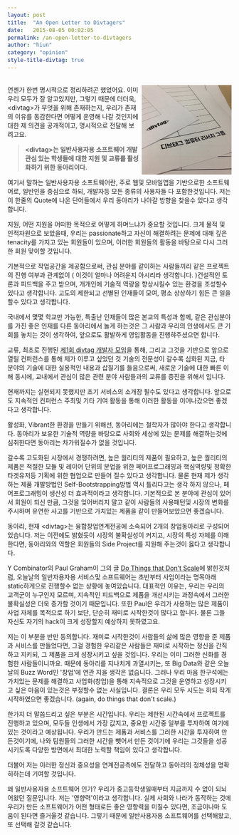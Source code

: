 ```yaml
---
layout: post
title:  "An Open Letter to Divtagers"
date:   2015-08-05 00:02:05
permalink: /an-open-letter-to-divtagers
author: "hiun"
category: "opinion"
style-title-divtag: true
---
```

<br>
<img src="../img/post/divtag-paper.jpg" alt="Divtag on Paper" class="img-responsive img-rounded" style="width: 40%; float: right; margin-left: 5px;">
언젠가 한번 명시적으로 정리하려곤 했었어요. 이미 우리 모두가 잘 알고있지만, 그렇기 때문에 더더욱, <span class="divtag">&lt;divtag&gt;</span>가 무엇을 위해 존재하는지, 우리가 존재의 이유를 동감한다면 어떻게 운영해 나갈 것인지에 대한 제 의견을 공개적이고, 명시적으로 전달해 보려고요.
<br>
<blockquote style="margin-right: 5px;">
  <p style="font-size: 14px; font-weight: bold;"><span class="divtag" >&lt;divtag&gt;</span>는 일반사용자용 소프트웨어 개발 관심 있는 학생들에 대한 지원 및 교류를 활성화하기 위한 동아리이다.</p>
</blockquote>
여기서 말하는 일반사용자용 소프트웨어란, 주로 웹및 모바일앱을 기반으로한 소프트웨어로, 일반인을 중심으로 하되, 개발자등 모든 종류의 사용자들 다 포함한것입니다. 저는 이 한줄의 Quote에 나온 단어들에서 우리 동아리가 나아갈 방향을 찾을수 있다고 생각합니다.

<span class="lead">지원,</span> 어떤 지원을 어떠한 목적으로 어떻게 하며느냐가 중요할 것입니다. 크게 물적 및 인적자원으로 보았을때, 우리는 passionate하고 자신이 해결하려는 문제에 대해 깊은 tenacity를 가지고 있는 회원들이 있으며, 이러한 회원들의 활동을 바탕으로 다시 그러한 회원 맞이할 것입니다.

기본적으로 작업공간을 제공함으로써, 관심 분야를 같이하는 사람들끼리 같은 프로젝트의 진행 여부과 관계없이 ( 이것이 얼마나 어려운지 아시리라 생각합니다. )건설적인 토론과 피드백을 주고 받으며, 개개인에 기술적 역량을 향상시킬수 있는 환경을 조성할수 있다고 생각합니다. 고도의 제한되고 선별된 인재들이 모여, 평소 상상하기 힘든 큰 일을 할수 있다고 생각합니다.

국내에서 몇몇 학교만 가능한, 특출난 인재들이 많은 본교의 특성과 함께, 같은 관심분야를 가진 좋은 인재를 다른 동아리에서 놀게 하는것은 그 사람과 우리의 인생에서도 큰 기회를 놓치는 것이 생각하여, 앞으로도 활발하게 영입활동을 진행햐주셨으면 합니다.

<span class="lead">교류,</span> 최초로 진행된 <a href="/first-meetup">제1회 divtag 개발자 모임</a>을 통해, 그리고 그것을 기반으로 앞으로 열릴 컨퍼런스를 통해 제가 이루고 싶었던 것 기술의 전문성이 갈수록 심화된 지금, 타 분야의 기술에 대한 실용적인 내용과 삽질기를 들음으로써, 새로운 기술에 대한 빠른 이해 동시에, 교내에서 관심이 많은 관련 분야 사람들과의 교류를 증진을 위해서 입니다. 

현재까지는 실현되지 못했지만 초기 서비스의 소개장 될수도 있다고 생각합니다. 앞으로도 지속적인 컨퍼런스 주최및 기타 기여 활동을 통해 이러한 활동을 이어나갔으면 좋겠다고 생각합니다.

<span class="lead">활성화,</span> Vibrant한 환경을 만들기 위해선, 동아리에는 철학자가 많아야 한다고 생각합니다. 동아리가 보유한 기술적 역량을 바탕으로 사회와 세상에 있는 문제를 해결하는것에 심취한다면 동아리는 차가워질수가 없을 것입니다.

갈수록 고도화된 시장에서 경쟁하려면, 높은 퀄리티의 제품이 필요하고, 높은 퀄리티의 제품은 적절한 모듈 및 레이어 단위의 분업을 위한 페어프로그래밍과 핵심역량및 정확한 타겟유저등 기획에 위한 협업으로 만들어 질수 있다고 생각합니다. 물론 현재 제가 생각하는 제품 개발방법인 Self-Bootstrapping방법 역시 틀리다고는 생각 하지 않으나, 페어프로그래밍이 생산성 더 효과적이라고 생각합니다. 기본적으로 본 분야에 관심이 있어서 회원이 되신 만큼, 그것을 잊어버리지 말고 같이 사람들의 사용패턴및 시장의 변화를 주시하며 유연한 사고를 기반으로 가치있는 제품을 같이 만들어보았으면 좋겠습니다.

<span class="lead">동아리,</span> 현재 <span class="divtag" >&lt;divtag&gt;</span>는 융합창업연계전공에 소속되어 2개의 창업동아리로 구성되어 있습니다. 저는 이전에도 밝혔듯이 시장의 불확실성이 커지고, 시장의 특성 자체를 이해한다면, 동아리와의 역할은 회원들의 Side Project를 지원해 주는것이 옳다고 생각합니다.

Y Combinator의 Paul Graham이 그의 글 <a href="http://paulgraham.com/ds.html">Do Things that Don't Scale</a>에 밝힌것처럼, 오늘날의 일반자용자용 서비스및 소프트웨어는 초반부터 사업이라는 명목아래 static하게으로 진행할수 없는 상황에 놓여있습니다. 대표적인 이유는, 우리는 우리의 고객군이 누구인지 모르며, 지속적인 피드백으로 제품을 개선시키는 과정속에서 그러한 불확실성은 더욱 증가할 것이기 때문입니다. 또한 Paul은 우리가 사용하는 많은 제품이 사업 자체를 목적으로 하기 보단, 단순히 재미로 시작한것이 많다고 합니다. 물론 그들 자신도 자기의 hack이 크게 성장할지 예상하지 못하였고요.

저는 이 부분을 반만 동의합니다. 재미로 시작한것이 사람들의 삶에 많은 영향을 준 제품과 서비스를 만들었다면, 그걸 경험한 우리같은 사람들은 재미로 시작하는 정신을 간직하고 지키되, 그 제품을 크게 성장시키고 싶을 것입니다. 우리는 이미 그러한 신화를 경험한 사람들이니까요. 때문에 동아리를 지나치게 과열시키는, 또 Big Data와 같은 오늘날의 Buzz Word인 '창업'에 연관 지을 생각은 없습니다. 그러나 우리 마음 한구석에는 가치있는 문제를 해결하고 사업화(창업)을 통해 지속적으로 그것을 운영하고 성장시키고 싶은 마음이 있는것은 부정할수 없는 사실입니다. 결론은 우리 모두 시도는 하되 작게 시작하였으면 좋겠습니다. (again, do things that don't scale.)

한가지 더 말씀드리고 싶은 부분은 시간입니다. 우리는 제한된 시간속에서 프로젝트를 진행하고 있으며, 모두들 인생에서 가장 값지고, 중요한 시간중 일부를 투자하여 여기에 있는 것이라고 예상됩니다. 우리가 만드는 제품과 서비스를 그러한 시간을 투자하여 만든것이기에, 나와 팀원들의 그러한 시간을 뺏어서 만든 것이기에 우리는 그것들을 성공시키도록 다양한 방면에서 최대한 노력할 책임이 있다고 생각합니다.

더불어 저는 이러한 정신과 중요성을 연계전공측에도 전달하고 동아리의 정체성을 명확히하는데 기여할 것입니다.

<span class="lead">왜 일반사용자용 소프트웨어 인가?</span> 우리가 중고등학생일때부터 지금까지 수 없이 되뇌어왔던 질문입니다. 저는 '영향력'이라고 생각합니다. 실제 사회와 나라가 동작하는 것에 우리가 만든 소프트웨어가 어떤 형태로든 좋은 영향력을 미칠수 있다면, 조금이나마 도움이 된다면 즐거울것 같습니다. 그렇기 때문에 일반사용자용 소프트웨어를 선택해왔고, 또 선택해 갈것 같습니다.